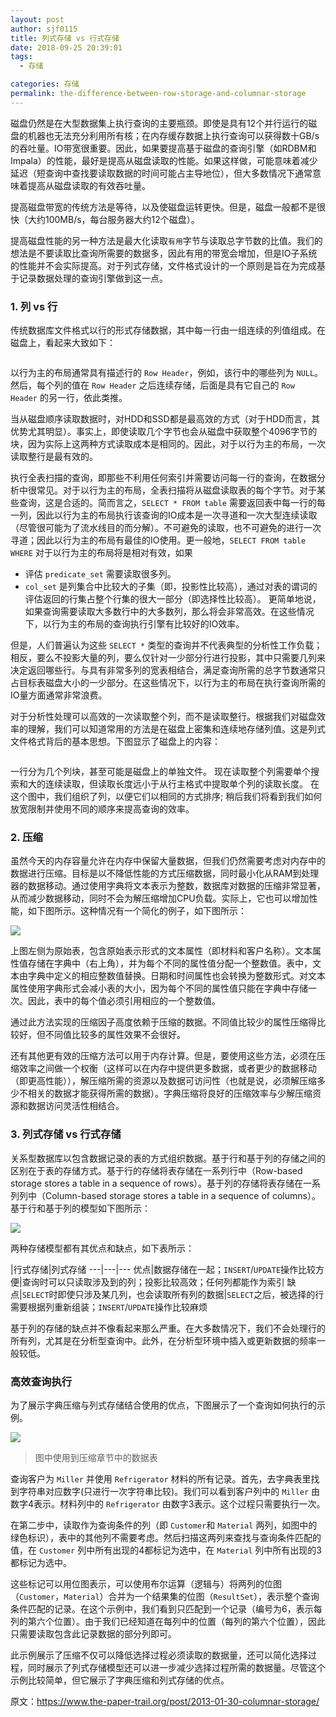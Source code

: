 ```yaml
---
layout: post
author: sjf0115
title: 列式存储 vs 行式存储
date: 2018-09-25 20:39:01
tags:
  - 存储

categories: 存储
permalink: the-difference-between-row-storage-and-columnar-storage
---
```



磁盘仍然是在大型数据集上执行查询的主要瓶颈。即使是具有12个并行运行的磁盘的机器也无法充分利用所有核；在内存缓存数据上执行查询可以获得数十GB/s的吞吐量。IO带宽很重要。因此，如果要提高基于磁盘的查询引擎（如RDBM和Impala）的性能，最好是提高从磁盘读取的性能。如果这样做，可能意味着减少延迟（短查询中查找要读取数据的时间可能占主导地位），但大多数情况下通常意味着提高从磁盘读取的有效吞吐量。

提高磁盘带宽的传统方法是等待，以及使磁盘运转更快。但是，磁盘一般都不是很快（大约100MB/s，每台服务器大约12个磁盘）。

提高磁盘性能的另一种方法是最大化读取`有用`字节与读取总字节数的比值。我们的想法是不要读取比查询所需要的数据多，因此有用的带宽会增加，但是IO子系统的性能并不会实际提高。对于列式存储，文件格式设计的一个原则是旨在为完成基于记录数据处理的查询引擎做到这一点。

### 1. 列 vs 行

传统数据库文件格式以行的形式存储数据，其中每一行由一组连续的列值组成。在磁盘上，看起来大致如下：

![]()

以行为主的布局通常具有描述行的 `Row Header`，例如，该行中的哪些列为 `NULL`。然后，每个列的值在 `Row Header` 之后连续存储，后面是具有它自己的 `Row Header` 的另一行，依此类推。

当从磁盘顺序读取数据时，对HDD和SSD都是最高效的方式（对于HDD而言，其优势尤其明显）。事实上，即使读取几个字节也会从磁盘中获取整个4096字节的块，因为实际上这两种方式读取成本是相同的。因此，对于以行为主的布局，一次读取整行是最有效的。

执行全表扫描的查询，即那些不利用任何索引并需要访问每一行的查询，在数据分析中很常见。对于以行为主的布局，全表扫描将从磁盘读取表的每个字节。对于某些查询，这是合适的。简而言之，`SELECT * FROM table` 需要返回表中每一行的每一列，因此以行为主的布局执行该查询的IO成本是一次寻道和一次大型连续读取（尽管很可能为了流水线目的而分解）。不可避免的读取，也不可避免的进行一次寻道；因此以行为主的布局有最佳的IO使用。更一般地，`SELECT FROM table WHERE` 对于以行为主的布局将是相对有效，如果
- 评估 `predicate_set` 需要读取很多列。
- `col_set` 是列集合中比较大的子集（即，投影性比较高），通过对表的谓词的评估返回的行集占整个行集的很大一部分（即选择性比较高）。
更简单地说，如果查询需要读取大多数行中的大多数列，那么将会非常高效。在这些情况下，以行为主的布局的查询执行引擎有比较好的IO效率。

但是，人们普遍认为这些 `SELECT *` 类型的查询并不代表典型的分析性工作负载；相反，要么不投影大量的列，要么仅针对一少部分行进行投影，其中只需要几列来决定返回哪些行。与具有非常多列的宽表相结合，满足查询所需的总字节数通常只占目标表磁盘大小的一少部分。在这些情况下，以行为主的布局在执行查询所需的IO量方面通常非常浪费。

对于分析性处理可以高效的一次读取整个列，而不是读取整行。根据我们对磁盘效率的理解，我们可以知道常用的方法是在磁盘上密集和连续地存储列值。这是列式文件格式背后的基本思想。下图显示了磁盘上的内容：

![]()

一行分为几个列块，甚至可能是磁盘上的单独文件。 现在读取整个列需要单个搜索和大的连续读取，但读取长度远小于从行主格式中提取单个列的读取长度。 在这个图中，我们组织了列，以便它们以相同的方式排序; 稍后我们将看到我们如何放宽限制并使用不同的顺序来提高查询的效率。


### 2. 压缩

虽然今天的内存容量允许在内存中保留大量数据，但我们仍然需要考虑对内存中的数据进行压缩。目标是以不降低性能的方式压缩数据，同时最小化从RAM到处理器的数据移动。通过使用字典将文本表示为整数，数据库对数据的压缩非常显著，从而减少数据移动，同时不会为解压缩增加CPU负载。实际上，它也可以增加性能，如下图所示。这种情况有一个简化的例子，如下图所示：

![](https://github.com/sjf0115/PubLearnNotes/blob/master/image/Other/the-difference-between-row-storage-and-columnar-storage-1.png?raw=true)

上图左侧为原始表，包含原始表示形式的文本属性（即材料和客户名称）。文本属性值存储在字典中（右上角），并为每个不同的属性值分配一个整数值。表中，文本由字典中定义的相应整数值替换。日期和时间属性也会转换为整数形式。对文本属性使用字典形式会减小表的大小，因为每个不同的属性值只能在字典中存储一次。因此，表中的每个值必须引用相应的一个整数值。

通过此方法实现的压缩因子高度依赖于压缩的数据。不同值比较少的属性压缩得比较好，但不同值比较多的属性效果不会很好。

还有其他更有效的压缩方法可以用于内存计算。但是，要使用这些方法，必须在压缩效率之间做一个权衡（这样可以在内存中提供更多数据，或者更少的数据移动（即更高性能）），解压缩所需的资源以及数据可访问性（也就是说，必须解压缩多少不相关的数据才能获得所需的数据）。字典压缩将良好的压缩效率与少解压缩资源和数据访问灵活性相结合。

### 3. 列式存储 vs 行式存储

关系型数据库以包含数据记录的表的方式组织数据。基于行和基于列的存储之间的区别在于表的存储方式。基于行的存储将表存储在一系列行中（Row-based storage stores a table in a sequence of rows）。基于列的存储将表存储在一系列列中（Column-based storage stores a table in a sequence of columns）。基于行和基于列的模型如下图所示：

![](https://github.com/sjf0115/PubLearnNotes/blob/master/image/Other/the-difference-between-row-storage-and-columnar-storage-2.png?raw=true)

两种存储模型都有其优点和缺点，如下表所示：

|行式存储|列式存储
---|---|---
优点|数据存储在一起；`INSERT`/`UPDATE`操作比较方便|查询时可以只读取涉及到的列；投影比较高效；任何列都能作为索引
缺点|`SELECT`时即使只涉及某几列，也会读取所有列的数据|`SELECT`之后，被选择的行需要根据列重新组装；`INSERT`/`UPDATE`操作比较麻烦

基于列的存储的缺点并不像看起来那么严重。在大多数情况下，我们不会处理行的所有列，尤其是在分析型查询中。此外，在分析型环境中插入或更新数据的频率一般较低。

### 高效查询执行

为了展示字典压缩与列式存储结合使用的优点，下图展示了一个查询如何执行的示例。

![](https://github.com/sjf0115/PubLearnNotes/blob/master/image/Other/the-difference-between-row-storage-and-columnar-storage-3.png?raw=true)

> 图中使用到压缩章节中的数据表

查询客户为 `Miller` 并使用 `Refrigerator` 材料的所有记录。首先，去字典表里找到字符串对应数字(只进行一次字符串比较)。我们可以看到客户列中的 `Miller` 由数字4表示。材料列中的 `Refrigerator` 由数字3表示。这个过程只需要执行一次。

在第二步中，读取作为查询条件的列（即 `Customer`和 `Material` 两列，如图中的绿色标识），表中的其他列不需要考虑。然后扫描这两列来查找与查询条件匹配的值，在 `Customer` 列中所有出现的4都标记为选中，在 `Material` 列中所有出现的3都标记为选中。

这些标记可以用位图表示，可以使用布尔运算（逻辑与）将两列的位图（`Customer`，`Material`）合并为一个结果集的位图（`ResultSet`），表示整个查询条件匹配的记录。在这个示例中，我们看到只匹配到一个记录（编号为6，表示每列的第六个位置）。由于我们已经知道在每列中的位置（每列的第六个位置），因此只需要读取包含此记录数据的部分列即可。

此示例展示了压缩不仅可以降低选择过程必须读取的数据量，还可以简化选择过程，同时展示了列式存储模型还可以进一步减少选择过程所需的数据量。尽管这个示例比较简单，但它展示了字典压缩和列式存储的优点。

原文：https://www.the-paper-trail.org/post/2013-01-30-columnar-storage/

[](https://lenovopress.com/sg248086.pdf)

